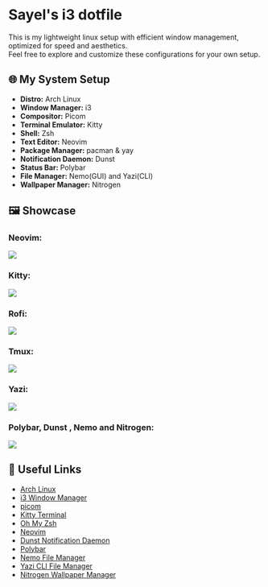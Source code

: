 # Sayel's i3 dotfile

This is my lightweight linux setup with efficient window management, optimized for speed and aesthetics.  
Feel free to explore and customize these configurations for your own setup.

## 🌐 My System Setup

- **Distro:** Arch Linux  
- **Window Manager:** i3  
- **Compositor:** Picom  
- **Terminal Emulator:** Kitty  
- **Shell:** Zsh  
- **Text Editor:** Neovim
- **Package Manager:** pacman & yay  
- **Notification Daemon:** Dunst  
- **Status Bar:** Polybar  
- **File Manager:** Nemo(GUI) and Yazi(CLI)  
- **Wallpaper Manager:** Nitrogen  

## 🖼️ Showcase

### Neovim:  
<img src="img/neovim.png"> 

### Kitty:  
<img src="img/kitty.png">  


### Rofi:  
<img src="img/rofi.png">  

### Tmux:  
<img src="img/tmux.png">  

### Yazi:  
<img src="img/yazi.png">  

### Polybar, Dunst , Nemo and Nitrogen:  
<img src="img/polybar_dunst_nemo_and_nitrogen.png">  



## 🔗 Useful Links

- [Arch Linux](https://archlinux.org)  
- [i3 Window Manager](https://i3wm.org)  
- [picom](https://github.com/pijulius/picom) 
- [Kitty Terminal](https://github.com/kovidgoyal/kitty)  
- [Oh My Zsh](https://github.com/ohmyzsh/ohmyzsh) 
- [Neovim](https://neovim.io)  
- [Dunst Notification Daemon](https://github.com/dunst-project/dunst)  
- [Polybar](https://github.com/polybar/polybar)  
- [Nemo File Manager](https://github.com/linuxmint/nemo)  
- [Yazi CLI File Manager](https://github.com/sxyazi/yazi)  
- [Nitrogen Wallpaper Manager](https://github.com/l3ib/nitrogen)  
